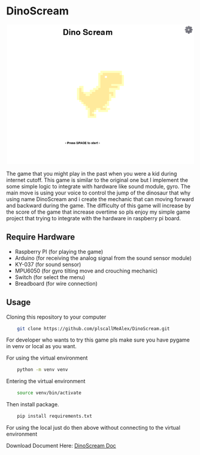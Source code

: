 # DinoScream

<!-- markdownlint-disable-next-line MD033 -->
<p align="center">
    <!-- markdownlint-disable-next-line MD033 -->
    <img src="resources/logo.png" alt="game logo" width="500" >
</p>

The game that you might play in the past when you were a kid during internet cutoff. This game is similar to the original one but I implement the some simple logic to integrate with hardware like sound module, gyro. The main move is using your voice to control the jump of the dinosaur that why using name DinoScream and i create the mechanic that can moving forward and backward during the game. The difficulty of this game will increase by the score of the game that increase overtime so pls enjoy my simple game project that trying to integrate with the hardware in raspberry pi board.

## Require Hardware

- Raspberry PI (for playing the game)
- Arduino (for receiving the analog signal from the sound sensor module)
- KY-037 (for sound sensor)
- MPU6050 (for gyro tilting move and crouching mechanic)
- Switch (for select the menu)
- Breadboard (for wire connection)

## Usage

Cloning this repository to your computer

```bash
    git clone https://github.com/plscallMeAlex/DinoScream.git
```

For developer who wants to try this game pls make sure you have pygame in venv or local as you want.

For using the virtual environment

```bash
    python -m venv venv
```

Entering the virtual environment

```bash
    source venv/bin/activate
```

Then install package.

```bash
    pip install requirements.txt
```

For using the local just do then above without connecting to the virtual environment

Download Document Here: [DinoScream Doc](resources/DinoScream%20Document.pdf)
